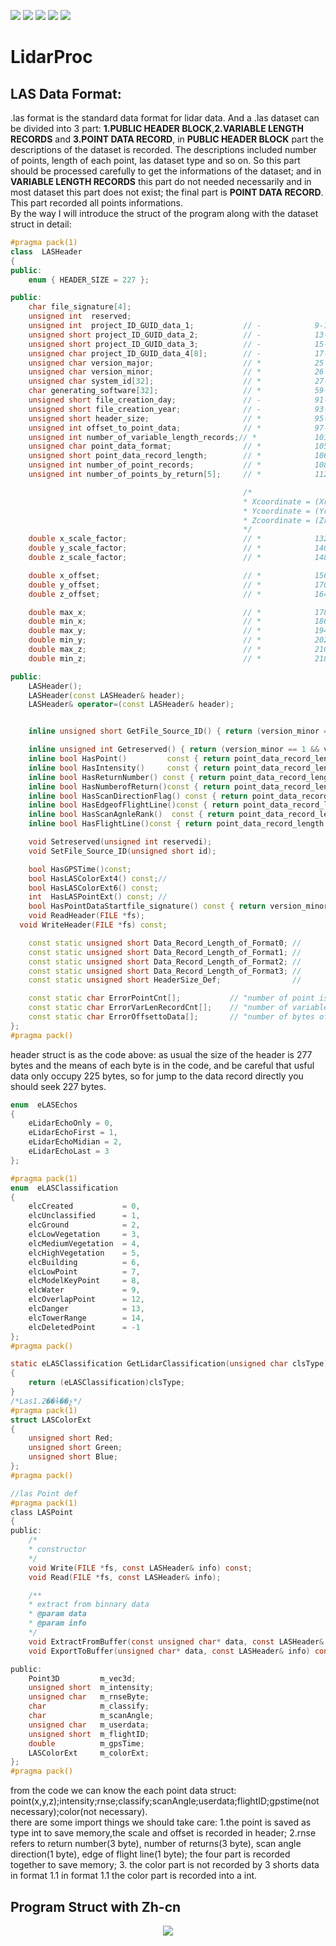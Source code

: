 ![](https://img.shields.io/github/issues/RemoteSensingFrank/LidarProc)
![](https://img.shields.io/github/forks/RemoteSensingFrank/LidarProc)
![](https://img.shields.io/github/stars/RemoteSensingFrank/LidarProc)
![](https://img.shields.io/github/license/RemoteSensingFrank/LidarProc)
![](https://www.travis-ci.org/RemoteSensingFrank/LidarProc.svg?branch=master)
# LidarProc
## LAS Data Format:
.las format is the standard data format for lidar data. And a .las dataset can be divided into 3 part: **1.PUBLIC HEADER BLOCK**,**2.VARIABLE LENGTH RECORDS** and **3.POINT DATA RECORD**, in **PUBLIC HEADER BLOCK** part the descriptions of the dataset is recorded. The descriptions included number of points, length of each point, las dataset type and so on. So this part should be processed carefully to get the informations of the dataset; and in **VARIABLE LENGTH RECORDS** this part do not needed necessarily and in most dataset this part does not exist; the final part is **POINT DATA RECORD**. This part recorded all points informations.  
By the way I will introduce the struct of the program along with the dataset struct in detail:

```c++
#pragma pack(1)
class  LASHeader
{
public:
	enum { HEADER_SIZE = 227 };

public:												
	char file_signature[4];		
	unsigned int  reserved;						
	unsigned int  project_ID_GUID_data_1;			// -			9-12
	unsigned short project_ID_GUID_data_2;			// -		    13-14
	unsigned short project_ID_GUID_data_3;			// -		    15-16
	unsigned char project_ID_GUID_data_4[8];		// -		    17-24
	unsigned char version_major;					// *			25
	unsigned char version_minor;					// *			26
	unsigned char system_id[32];					// *			27-58
	char generating_software[32];					// *			59-90
	unsigned short file_creation_day;				// -			91-92
	unsigned short file_creation_year;				// -			93-94
	unsigned short header_size;						// *			95-96
	unsigned int offset_to_point_data;				// *			97-100
	unsigned int number_of_variable_length_records;// *				101-104
	unsigned char point_data_format;				// *			105
	unsigned short point_data_record_length;		// *			106-107
	unsigned int number_of_point_records;			// *			108-111
	unsigned int number_of_points_by_return[5];	    // *			112-131

													/*
													* Xcoordinate = (Xrecord * x_scale_factor) + x_offset
													* Ycoordinate = (Yrecord * y_scale_factor) + y_offset
													* Zcoordinate = (Zrecord * z_scale_factor) + z_offset
													*/
	double x_scale_factor;							// *			132-139
	double y_scale_factor;							// *			140-147
	double z_scale_factor;							// *			148-155

	double x_offset;								// *			156-163
	double y_offset;								// *			170-177
	double z_offset;								// *			164-169

	double max_x;									// *			178-195
	double min_x;									// *			186-193
	double max_y;									// *			194-201
	double min_y;									// *			202-209
	double max_z;									// *			210-217
	double min_z;									// *			218-225

public:
	LASHeader();
	LASHeader(const LASHeader& header);
	LASHeader& operator=(const LASHeader& header);


	inline unsigned short GetFile_Source_ID() { return (version_minor == 1 && version_minor == 1) ? reserved >> 16 : 0; }

	inline unsigned int Getreserved() { return (version_minor == 1 && version_minor == 1) ? reserved &= 0x0000FFFF : reserved; }
	inline bool HasPoint()		   const { return point_data_record_length >= 12 ? true : false; }
	inline bool HasIntensity()	   const { return point_data_record_length >= 14 ? true : false; }
	inline bool HasReturnNumber() const { return point_data_record_length >= 15 ? true : false; }
	inline bool HasNumberofReturn()const { return point_data_record_length >= 15 ? true : false; }
	inline bool HasScanDirectionFlag() const { return point_data_record_length >= 15 ? true : false; }
	inline bool HasEdgeofFlightLine()const { return point_data_record_length >= 15 ? true : false; }
	inline bool HasScanAgnleRank()	const { return point_data_record_length >= 17 ? true : false; }
	inline bool HasFlightLine()const { return point_data_record_length >= 17 ? true : false; }

	void Setreserved(unsigned int reservedi);
	void SetFile_Source_ID(unsigned short id);

	bool HasGPSTime()const;
	bool HasLASColorExt4() const;//
	bool HasLASColorExt6() const;
	int  HasLASPointExt() const; //
	bool HasPointDataStartfile_signature() const { return version_minor == 0 && version_minor == 1; }
	void ReadHeader(FILE *fs);
  void WriteHeader(FILE *fs) const;

	const static unsigned short Data_Record_Length_of_Format0; //
	const static unsigned short Data_Record_Length_of_Format1; //
	const static unsigned short Data_Record_Length_of_Format2; //
	const static unsigned short Data_Record_Length_of_Format3; //
	const static unsigned short HeaderSize_Def;				   //

	const static char ErrorPointCnt[];			 // "number of point is more than LasFileHead.Number_of_point_records";
	const static char ErrorVarLenRecordCnt[];	 // "number of variable Length Record is more than LasFileHead.Number_of_variable_length_records";
	const static char ErrorOffsettoData[];		 // "number of bytes of Variable Length Record is more than LasFileHead.Offset_to_data";
};
#pragma pack()

```

header struct is as the code above:
as usual the size of the header is 277 bytes and the means of each byte is in the code, and be careful that usful data only occupy 225 bytes, so for jump to the data record directly you should seek 227 bytes.   

```C
enum  eLASEchos
{
	eLidarEchoOnly = 0,
	eLidarEchoFirst = 1,
	eLidarEchoMidian = 2,
	eLidarEchoLast = 3
};

#pragma pack(1)
enum  eLASClassification
{
	elcCreated			 = 0,	
	elcUnclassified		 = 1,	
	elcGround			 = 2,	
	elcLowVegetation	 = 3,	
	elcMediumVegetation  = 4,	
	elcHighVegetation	 = 5,	
	elcBuilding			 = 6,	
	elcLowPoint			 = 7,	
	elcModelKeyPoint	 = 8,	
	elcWater			 = 9,	
	elcOverlapPoint		 = 12,	
	elcDanger			 = 13,	
	elcTowerRange		 = 14,	
	elcDeletedPoint		 = -1	
};
#pragma pack()

static eLASClassification GetLidarClassification(unsigned char clsType)
{
	return (eLASClassification)clsType;
}
/*Las1.2��ɫ��չ*/
#pragma pack(1)
struct LASColorExt
{
	unsigned short Red;
	unsigned short Green;
	unsigned short Blue;
};
#pragma pack()

//las Point def
#pragma pack(1)
class LASPoint
{
public:
	/*
	* constructor 
	*/
	void Write(FILE *fs, const LASHeader& info) const;
	void Read(FILE *fs, const LASHeader& info);

	/**
	* extract from binnary data
	* @param data
	* @param info
	*/
	void ExtractFromBuffer(const unsigned char* data, const LASHeader& info);
	void ExportToBuffer(unsigned char* data, const LASHeader& info) const;

public:
	Point3D			m_vec3d;
	unsigned short  m_intensity;
	unsigned char   m_rnseByte;
	char			m_classify;
	char			m_scanAngle;
	unsigned char	m_userdata;
	unsigned short  m_flightID;
	double			m_gpsTime;
	LASColorExt		m_colorExt;
};
#pragma pack()
```
from the code we can know the each point data struct:  
point(x,y,z);intensity;rnse;classify;scanAngle;userdata;flightID;gpstime(not necessary);color(not necessary).  
there are some import things we should take care: 1.the point is saved as type int to save memory,the scale and offset is recorded in header; 2.rnse refers to return number(3 byte), number of returns(3 byte), scan angle direction(1 byte), edge of flight line(1 byte); the four part is recorded together to save memory; 3. the color part is not recorded by 3 shorts data in format 1.1 in format 1.1 the color part is recorded into a int.

## Program Struct with Zh-cn
<center><img src="https://blogimage-1251632003.cos.ap-guangzhou.myqcloud.com/%E6%BF%80%E5%85%89%E7%82%B9%E4%BA%91%E6%95%B0%E6%8D%AE%E5%A4%84%E7%90%86%E8%BD%AF%E4%BB%B6%E7%A0%94%E5%8F%91.svg"/></center>  

